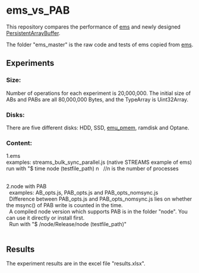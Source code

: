# ems_vs_PAB

This repository compares the performance of [ems](https://www.npmjs.com/package/ems) and newly designed [PersistentArrayBuffer](https://github.com/how759/quicklake-js/blob/master/src/pab_doc.md).

The folder "ems_master" is the raw code and tests of ems copied from  [ems](https://github.com/SyntheticSemantics/ems).

## Experiments

### Size:
  Number of operations for each experiment is 20,000,000. 
  The initial size of ABs and PABs are all 80,000,000 Bytes, and the TypeArray is Uint32Array.
	
### Disks:
  There are five different disks: HDD, SSD, [emu_pmem](http://pmem.io/2016/02/22/pm-emulation.html), ramdisk and Optane.

### Content:
1.ems <br>
		examples: streams_bulk_sync_parallel.js (native STREAMS example of ems)
		run with "$ time node (testfile_path) n   
//n is the number of processes <br>  

2.node with PAB <br>  
examples: AB_opts.js, PAB_opts.js and PAB_opts_nomsync.js <br>  
Difference between PAB_opts.js and PAB_opts_nomsync.js lies on whether the msync() of PAB write is counted in the time. <br>  
A compiled node version which supports PAB is in the folder "node". You can use it directly or install first. <br>  
Run with "$ /node/Release/node (testfile_path)" <br>  

## Results
The experiment results are in the excel file "results.xlsx".
